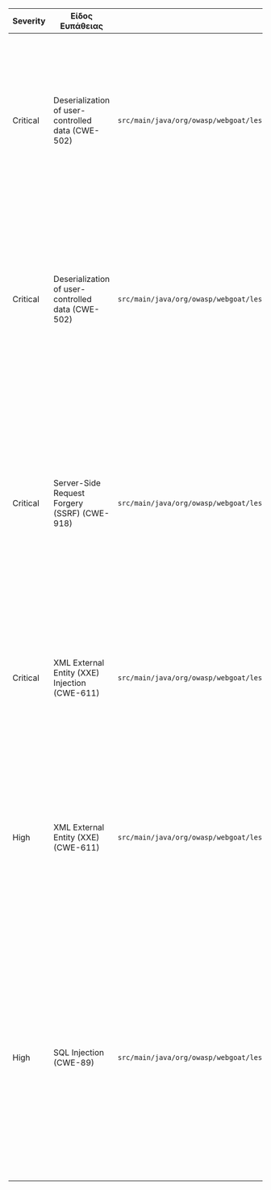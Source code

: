 | Severity | Είδος Ευπάθειας | Αρχείο | Περιγραφή | Περιγραφή της Ευπάθειας | Απόσπασμα Κώδικα | Προτεινόμενα Μέτρα | Σύνδεσμος |
|----------|------------------|--------|------------|---------------------------|-------------------|----------------------|-----------|
| Critical | Deserialization of user-controlled data (CWE-502) | `src/main/java/org/owasp/webgoat/lessons/vulnerablecomponents/VulnerableComponentsLesson.java` | Η αποδοχή ακατέργαστων δεδομένων από τον χρήστη και η χρήση της XStream για deserialization επιτρέπει την εκτέλεση αυθαίρετου κώδικα. | Η ευπάθεια αφορά την **απροστάτευτη αποσειριοποίηση**. Η χρήση βιβλιοθηκών όπως XStream επιτρέπει σε επιτιθέμενο να δημιουργήσει αυθαίρετα αντικείμενα, οδηγώντας σε απομακρυσμένη εκτέλεση κώδικα, DoS ή άλλες καταχρήσεις. | ```java\ncontact = (Contact) xstream.fromXML(payload);\n``` | - Αποφυγή χρήσης μη αξιόπιστων δεδομένων.\n- Αντικατάσταση με ασφαλείς μορφές (π.χ. JSON χωρίς auto-binding).\n- Περιορισμός επιτρεπτών τύπων με `allowTypes()` ή `denyTypes()`.\n- Ενεργοποίηση ασφαλούς λειτουργίας (safe mode).\n- Χρήση ασφαλέστερων βιβλιοθηκών (π.χ. Jackson με απενεργοποιημένο default typing). | [View on GitHub](https://github.com/StergiosMoutzikos/WebGoat/security/code-scanning/35) |
| Critical | Deserialization of user-controlled data (CWE-502) | `src/main/java/org/owasp/webgoat/lessons/deserialization/InsecureDeserializationTask.java` | Η χρήση του `ObjectInputStream` για deserialization μη αξιόπιστων δεδομένων Base64-encoded επιτρέπει την εκτέλεση αυθαίρετου κώδικα, ακόμη και πριν επιστραφεί το αντικείμενο. | Η ευπάθεια βασίζεται στην **απροστάτευτη αποσειριοποίηση** όπως ορίζεται από το [CWE-502](https://cwe.mitre.org/data/definitions/502.html). Επιτιθέμενοι μπορούν να κατασκευάσουν σύνθετα αντικείμενα ώστε να εκτελέσουν κακόβουλο κώδικα κατά την αποσειριοποίηση. | ```java\nObjectInputStream ois = new ObjectInputStream(\n    new ByteArrayInputStream(Base64.getDecoder().decode(b64token)));\nObject o = ois.readObject();\n``` | - Αποφυγή χρήσης `ObjectInputStream` με μη αξιόπιστα δεδομένα.\n- Χρήση εναλλακτικών μεθόδων (π.χ. JSON parsing με προκαθορισμένους τύπους).\n- Εάν είναι απαραίτητο, χρήση βιβλιοθηκών όπως `ValidatingObjectInputStream` (Apache Commons IO) με whitelist τύπων.\n- Αποτροπή δημιουργίας αντικειμένων μη αναμενόμενων τύπων (π.χ. μέσω `instanceof` ή με κατάλληλη λογική filtering πριν τη χρήση). | [View on GitHub](https://github.com/StergiosMoutzikos/WebGoat/security/code-scanning/34) |
| Critical | Server-Side Request Forgery (SSRF) (CWE-918) | `src/main/java/org/owasp/webgoat/lessons/ssrf/SSRFTask2.java` | Χρήση της παραμέτρου `url` από τον χρήστη χωρίς επαλήθευση και ενσωμάτωσή της απευθείας σε HTTP αίτημα μέσω της κλάσης `URL`. Αυτό επιτρέπει σε επιτιθέμενο να κατευθύνει τον server να κάνει αιτήματα σε μη εξουσιοδοτημένους προορισμούς. | Η ευπάθεια ανήκει στην κατηγορία **CWE-918: Server-Side Request Forgery (SSRF)**. Ο επιτιθέμενος μπορεί να εξαναγκάσει τον server να κάνει HTTP/HTTPS αιτήματα εσωτερικά ή σε εξωτερικά endpoints, προσπερνώντας firewall ή προκαλώντας πρόσβαση σε ευαίσθητα εσωτερικά συστήματα. | ```java\nif (url.matches("http://ifconfig\\.pro")) {\n  try (InputStream in = new URL(url).openStream()) {\n    html = new String(in.readAllBytes(), StandardCharsets.UTF_8); // ...\n  }\n}``` | - Μην χρησιμοποιείτε απευθείας URLs από τον χρήστη.\n- Ορίστε whitelist με επιτρεπόμενους hosts/URLs και ελέγξτε τα δεδομένα εισόδου έναντι αυτής.\n- Απομονώστε τους εξωτερικούς πόρους από το εσωτερικό δίκτυο.\n- Εφαρμόστε καταγραφή (logging) και παρακολούθηση για αιτήματα από δυναμικά URLs. | [View on GitHub](https://github.com/StergiosMoutzikos/WebGoat/security/code-scanning/19) |
| Critical | XML External Entity (XXE) Injection (CWE-611) | `src/main/java/org/owasp/webgoat/lessons/xxe/CommentsCache.java` | Parsing XML με αδύναμη ή μη ασφαλή ρύθμιση του XML parser, επιτρέπει επιθέσεις XXE μέσω εξωτερικών entity references. | Το parsing μη αξιόπιστων XML αρχείων με ενεργοποιημένα external entities μπορεί να οδηγήσει σε αποκάλυψη αρχείων, DoS ή SSRF επιθέσεις. | ```java\nxif.setProperty(XMLConstants.ACCESS_EXTERNAL_SCHEMA, ""); // compliant\n\nvar xsr = xif.createXMLStreamReader(new StringReader(xml));\nvar unmarshaller = jc.createUnmarshaller();\nreturn (Comment) unmarshaller.unmarshal(xsr);\n``` | - Απενεργοποίηση Document Type Declarations (DTDs).\n- Απενεργοποίηση parsing εξωτερικών γενικών και παραμετρικών entities.\n- Εφαρμογή ορίων expansion entities για αποφυγή DoS.\n- Αναφορά στο OWASP XML Entity Prevention Cheat Sheet και χρήση ασφαλών ρυθμίσεων ανά XML parser. | [View on GitHub](https://github.com/StergiosMoutzikos/WebGoat/security/code-scanning/18) |
| High | XML External Entity (XXE) (CWE-611) | `src/main/java/org/owasp/webgoat/lessons/xxe/CommentsCache.java` | Το πρόγραμμα κάνει ανάλυση XML από δεδομένα που ελέγχει ο χρήστης, χωρίς κατάλληλη απενεργοποίηση των εξωτερικών οντοτήτων (external entities), επιτρέποντας εν δυνάμει επιθέσεις ανάγνωσης αρχείων ή SSRF. | Η ευπάθεια εμπίπτει στην **CWE-611: Improper Restriction of XML External Entity Reference**. Μπορεί να επιτρέψει σε έναν επιτιθέμενο να διαβάσει αρχεία από το σύστημα, να εκτελέσει DoS επιθέσεις ή να αναγκάσει τον server να κάνει αιτήματα HTTP σε τρίτους πόρους. | ```java\nxif.setProperty(XMLConstants.ACCESS_EXTERNAL_SCHEMA, ""); // compliant\n...\nvar xsr = xif.createXMLStreamReader(new StringReader(xml));\nvar unmarshaller = jc.createUnmarshaller();\nreturn (Comment) unmarshaller.unmarshal(xsr);``` | - Απενεργοποιήστε τις εξωτερικές οντότητες (DTDs) και τις εξωτερικές παραμέτρους με `setFeature` ή αντίστοιχες μεθόδους στον parser που χρησιμοποιείτε.\n- Ακολουθήστε τις κατευθυντήριες γραμμές του [OWASP XML External Entity (XXE) Prevention Cheat Sheet](https://cheatsheetseries.owasp.org/cheatsheets/XML_External_Entity_Prevention_Cheat_Sheet.html).\n- Επιβεβαιώστε ότι χρησιμοποιείτε ασφαλείς ρυθμίσεις κατά τη δημιουργία του `XMLInputFactory`, `DocumentBuilderFactory`, `Unmarshaller`, κλπ. | [View on GitHub](https://github.com/StergiosMoutzikos/WebGoat/security/code-scanning/18) |
| High | SQL Injection (CWE-89) | `src/main/java/org/owasp/webgoat/lessons/sqlinjection/mitigation/Servers.java` | Η SQL ερώτηση δημιουργείται με συνένωση (concatenation) κειμένου που ελέγχεται από τον χρήστη, επιτρέποντας πιθανή SQL injection επίθεση. | Η ευπάθεια εμπίπτει στην **CWE-89: Improper Neutralization of Special Elements used in an SQL Command ('SQL Injection')**. Αν ένας επιτιθέμενος μπορεί να τροποποιήσει την τιμή που εισάγεται στη μεταβλητή `column`, μπορεί να αλλάξει τη συμπεριφορά της SQL εντολής και να αποκτήσει μη εξουσιοδοτημένη πρόσβαση σε δεδομένα. | ```java\nconnection.prepareStatement(\n  "select id, hostname, ip, mac, status, description from SERVERS where status <> 'out of order' order by " + column\n)``` | - Μην χρησιμοποιείτε string concatenation για την κατασκευή SQL ερωτημάτων με είσοδο χρήστη.\n- Χρησιμοποιήστε **PreparedStatement** με ασφαλείς παραμέτρους `?` και `setString()` ή `setInt()` για να εισάγετε τιμές.\n- Αν το `column` πρέπει να είναι παραμετρικό, φτιάξτε whitelist με επιτρεπόμενες στήλες και επιλέξτε με βάση αυτήν. | [View on GitHub](https://github.com/StergiosMoutzikos/WebGoat/security/code-scanning/58) |

